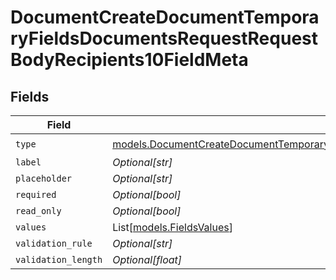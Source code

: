 # DocumentCreateDocumentTemporaryFieldsDocumentsRequestRequestBodyRecipients10FieldMeta


## Fields

| Field                                                                                                                                                                                                      | Type                                                                                                                                                                                                       | Required                                                                                                                                                                                                   | Description                                                                                                                                                                                                |
| ---------------------------------------------------------------------------------------------------------------------------------------------------------------------------------------------------------- | ---------------------------------------------------------------------------------------------------------------------------------------------------------------------------------------------------------- | ---------------------------------------------------------------------------------------------------------------------------------------------------------------------------------------------------------- | ---------------------------------------------------------------------------------------------------------------------------------------------------------------------------------------------------------- |
| `type`                                                                                                                                                                                                     | [models.DocumentCreateDocumentTemporaryFieldsDocumentsRequestRequestBodyRecipients10FieldMetaType](../models/documentcreatedocumenttemporaryfieldsdocumentsrequestrequestbodyrecipients10fieldmetatype.md) | :heavy_check_mark:                                                                                                                                                                                         | N/A                                                                                                                                                                                                        |
| `label`                                                                                                                                                                                                    | *Optional[str]*                                                                                                                                                                                            | :heavy_minus_sign:                                                                                                                                                                                         | N/A                                                                                                                                                                                                        |
| `placeholder`                                                                                                                                                                                              | *Optional[str]*                                                                                                                                                                                            | :heavy_minus_sign:                                                                                                                                                                                         | N/A                                                                                                                                                                                                        |
| `required`                                                                                                                                                                                                 | *Optional[bool]*                                                                                                                                                                                           | :heavy_minus_sign:                                                                                                                                                                                         | N/A                                                                                                                                                                                                        |
| `read_only`                                                                                                                                                                                                | *Optional[bool]*                                                                                                                                                                                           | :heavy_minus_sign:                                                                                                                                                                                         | N/A                                                                                                                                                                                                        |
| `values`                                                                                                                                                                                                   | List[[models.FieldsValues](../models/fieldsvalues.md)]                                                                                                                                                     | :heavy_minus_sign:                                                                                                                                                                                         | N/A                                                                                                                                                                                                        |
| `validation_rule`                                                                                                                                                                                          | *Optional[str]*                                                                                                                                                                                            | :heavy_minus_sign:                                                                                                                                                                                         | N/A                                                                                                                                                                                                        |
| `validation_length`                                                                                                                                                                                        | *Optional[float]*                                                                                                                                                                                          | :heavy_minus_sign:                                                                                                                                                                                         | N/A                                                                                                                                                                                                        |